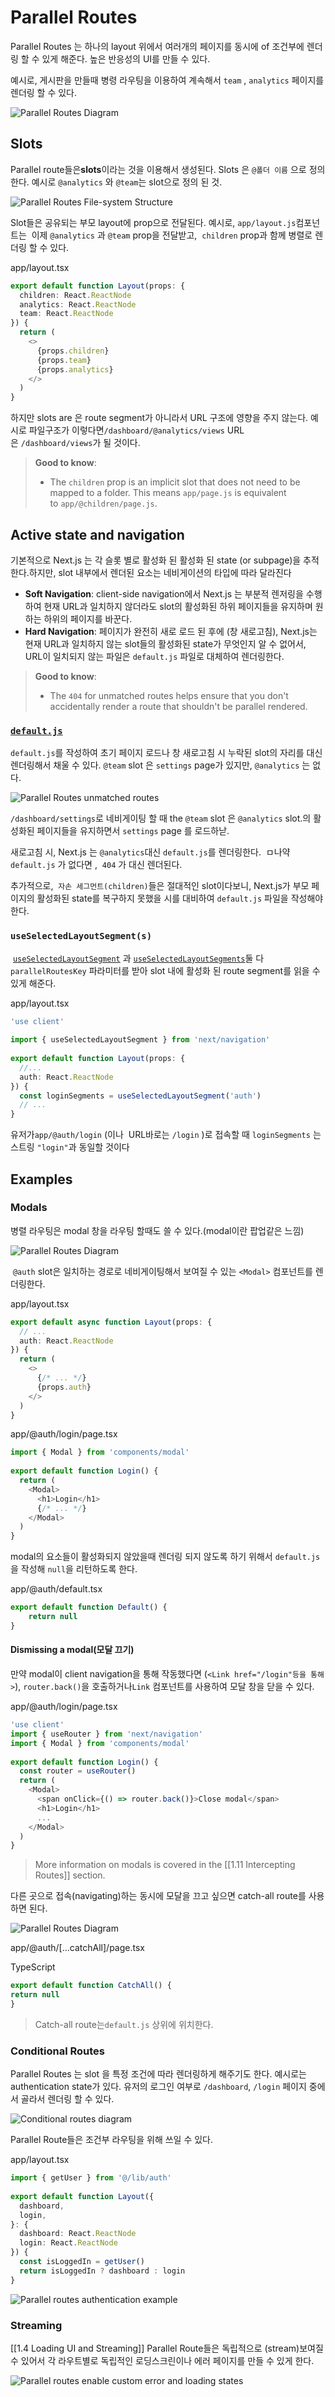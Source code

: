 # Parallel Routes

Parallel Routes 는 하나의 layout 위에서 여러개의 페이지를 동시에 of 조건부에 렌더링 할 수 있게 해준다. 높은 반응성의 UI를 만들 수 있다.

예시로, 게시판을 만들때 병령 라우팅을 이용하여 계속해서 `team` , `analytics` 페이지를 렌더링 할 수 있다.

![Parallel Routes Diagram](https://nextjs.org/_next/image?url=%2Fdocs%2Fdark%2Fparallel-routes.png&w=3840&q=75&dpl=dpl_8JphtP8iYfuBbbWWAowweDQ6maYN)

## Slots

Parallel route들은**slots**이라는 것을 이용해서 생성된다. Slots 은 `@폴더 이름` 으로 정의한다. 예시로 `@analytics` 와 `@team`는 slot으로 정의 된 것.

![Parallel Routes File-system Structure](https://nextjs.org/_next/image?url=%2Fdocs%2Fdark%2Fparallel-routes-file-system.png&w=3840&q=75&dpl=dpl_8JphtP8iYfuBbbWWAowweDQ6maYN)

Slot들은 공유되는 부모 layout에 prop으로 전달된다. 예시로, `app/layout.js`컴포넌트는  이제 `@analytics` 과 `@team` prop을 전달받고,  `children` prop과 함께 병렬로 렌더링 할 수 있다.

app/layout.tsx

```typescript
export default function Layout(props: {
  children: React.ReactNode
  analytics: React.ReactNode
  team: React.ReactNode
}) {
  return (
    <>
      {props.children}
      {props.team}
      {props.analytics}
    </>
  )
}
```

하지만 slots are 은 route segment가 아니라서 URL 구조에 영향을 주지 않는다. 예시로 파일구조가 이렇다면`/dashboard/@analytics/views` URL은 `/dashboard/views`가 될 것이다.

> **Good to know**:
> 
> - The `children` prop is an implicit slot that does not need to be mapped to a folder. This means `app/page.js` is equivalent to `app/@children/page.js`.

## Active state and navigation
기본적으로 Next.js 는 각 슬롯 별로 활성화 된 활성화 된  state (or subpage)을 추적한다.하지만, slot 내부에서 렌더된 요소는 네비게이션의 타입에 따라 달라진다

- **Soft Navigation**:  client-side navigation에서 Next.js 는 부분적 렌저링을 수행하여 현재 URL과 일치하지 않더라도 slot의 활성화된 하위 페이지들을 유지하며 원하는 하위의 페이지를 바꾼다.
- **Hard Navigation**: 페이지가 완전히 새로 로드 된 후에 (창 새로고침), Next.js는 현재  URL과 일치하지 않는 slot들의 활성화된 state가 무엇인지 알 수 없어서, URL이 일치되지 않는 파일은 `default.js` 파일로 대체하여 렌더링한다.

> **Good to know**:
> 
> - The `404` for unmatched routes helps ensure that you don't accidentally render a route that shouldn't be parallel rendered.

### [`default.js`](https://nextjs.org/docs/app/building-your-application/routing/parallel-routes#defaultjs)

`default.js`를 작성하여 초기 페이지 로드나 창 새로고침 시 누락된 slot의 자리를 대신 렌더링해서  채울 수 있다.
`@team` slot 은 `settings` page가 있지만, `@analytics` 는 없다.

![Parallel Routes unmatched routes](https://nextjs.org/_next/image?url=%2Fdocs%2Fdark%2Fparallel-routes-unmatched-routes.png&w=3840&q=75&dpl=dpl_8JphtP8iYfuBbbWWAowweDQ6maYN)

`/dashboard/settings`로 네비게이팅 할 때 the `@team` slot 은 `@analytics` slot.의 활성화된 페이지들을 유지하면서 `settings` page 를 로드하낟.

새로고침 시, Next.js 는 `@analytics`대신 `default.js`를 렌더링한다.  ㅁ나약 `default.js` 가 없다면 ,  `404` 가 대신 렌더된다.

추가적으로,  `자손 세그먼트(children)`들은 절대적인 slot이다보니, Next.js가 부모 페이지의 활성화된 state를 복구하지 못했을 시를 대비하여 `default.js` 파일을 작성해야한다.

### `useSelectedLayoutSegment(s)`

 [`useSelectedLayoutSegment`](https://nextjs.org/docs/app/api-reference/functions/use-selected-layout-segment) 과 [`useSelectedLayoutSegments`](https://nextjs.org/docs/app/api-reference/functions/use-selected-layout-segments)둘 다 `parallelRoutesKey` 파라미터를 받아 slot 내에 활성화 된 route segment를 읽을 수 있게 해준다.

app/layout.tsx

```typescript
'use client'
 
import { useSelectedLayoutSegment } from 'next/navigation'
 
export default function Layout(props: {
  //...
  auth: React.ReactNode
}) {
  const loginSegments = useSelectedLayoutSegment('auth')
  // ...
}
```

유저가`app/@auth/login` (이나  URL바로는 `/login` )로 접속할 때 `loginSegments` 는 스트링 `"login"`과 동일할 것이다

## Examples

### Modals

병렬 라우팅은  modal 창을 라우팅 할때도 쓸 수 있다.(modal이란 팝업같은 느낌)

![Parallel Routes Diagram](https://nextjs.org/_next/image?url=%2Fdocs%2Fdark%2Fparallel-routes-auth-modal.png&w=3840&q=75&dpl=dpl_8JphtP8iYfuBbbWWAowweDQ6maYN)

 `@auth` slot은 일치하는 경로로 네비게이팅해서 보여질 수 있는 `<Modal>` 컴포넌트를 렌더링한다.

app/layout.tsx

```typescript
export default async function Layout(props: {
  // ...
  auth: React.ReactNode
}) {
  return (
    <>
      {/* ... */}
      {props.auth}
    </>
  )
}
```

app/@auth/login/page.tsx

```typescript
import { Modal } from 'components/modal'
 
export default function Login() {
  return (
    <Modal>
      <h1>Login</h1>
      {/* ... */}
    </Modal>
  )
}
```

modal의 요소들이 활성화되지 않았을때 렌더링 되지 않도록 하기 위해서 `default.js`을 작성해 `null`을 리턴하도록 한다.

app/@auth/default.tsx

```typescript
export default function Default() {
	return null
}
```

#### Dismissing a modal(모달 끄기)

만약 modal이 client navigation을 통해 작동했다면 (`<Link href="/login"등을 통해>`), `router.back()`을 호출하거나`Link` 컴포넌트를 사용하여 모달 창을 닫을 수 있다.

app/@auth/login/page.tsx

```typescript
'use client'
import { useRouter } from 'next/navigation'
import { Modal } from 'components/modal'
 
export default function Login() {
  const router = useRouter()
  return (
    <Modal>
      <span onClick={() => router.back()}>Close modal</span>
      <h1>Login</h1>
      ...
    </Modal>
  )
}
```

> More information on modals is covered in the [[1.11 Intercepting Routes]] section.

다른 곳으로 접속(navigating)하는 동시에 모달을 끄고 싶으면 catch-all route를 사용하면 된다.

![Parallel Routes Diagram](https://nextjs.org/_next/image?url=%2Fdocs%2Fdark%2Fparallel-routes-catchall.png&w=3840&q=75&dpl=dpl_8JphtP8iYfuBbbWWAowweDQ6maYN)

app/@auth/[...catchAll]/page.tsx

TypeScript

```typescript
export default function CatchAll() {
return null
}
```

> Catch-all route는`default.js` 상위에 위치한다.

### Conditional Routes

Parallel Routes 는 slot 을 특정 조건에 따라 렌더링하게 해주기도 한다. 예시로는 authentication state가 있다. 유저의 로그인 여부로 `/dashboard`, `/login` 페이지 중에서 골라서 렌더링 할 수 있다.

![Conditional routes diagram](https://nextjs.org/_next/image?url=%2Fdocs%2Fdark%2Fconditional-routes-ui.png&w=3840&q=75&dpl=dpl_8JphtP8iYfuBbbWWAowweDQ6maYN)

Parallel Route들은 조건부 라우팅을 위해 쓰일 수 있다. 

app/layout.tsx

```typescript
import { getUser } from '@/lib/auth'
 
export default function Layout({
  dashboard,
  login,
}: {
  dashboard: React.ReactNode
  login: React.ReactNode
}) {
  const isLoggedIn = getUser()
  return isLoggedIn ? dashboard : login
}
```

![Parallel routes authentication example](https://nextjs.org/_next/image?url=%2Fdocs%2Fdark%2Fconditional-routes-ui.png&w=3840&q=75&dpl=dpl_8JphtP8iYfuBbbWWAowweDQ6maYN)

### Streaming
[[1.4 Loading UI and Streaming]]
Parallel Route들은 독립적으로 (stream)보여질수 있어서 각 라우트별로 독립적인 로딩스크린이나 에러 페이지를 만들 수 있게 한다.

![Parallel routes enable custom error and loading states](https://nextjs.org/_next/image?url=%2Fdocs%2Fdark%2Fparallel-routes-cinematic-universe.png&w=3840&q=75&dpl=dpl_8JphtP8iYfuBbbWWAowweDQ6maYN)